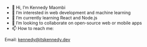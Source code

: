 - 👋 Hi, I’m Kennedy Maombi
- 👀 I’m interested in web development and machine learning
- 🌱 I’m currently learning React and Node.js
- 💞️ I’m looking to collaborate on open-source web or mobile apps
- 📫 How to reach me:

Email: kennedy@itskennedy.dev

<!---
itzkennedydev/itzkennedydev is a ✨ special ✨ repository because its `README.md` (this file) appears on your GitHub profile.
You can click the Preview link to take a look at your changes.
--->
